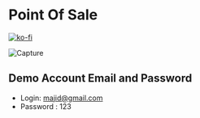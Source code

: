# Point Of Sale

[![ko-fi](https://ko-fi.com/img/githubbutton_sm.svg)](https://ko-fi.com/V7V1LLFKO)

![Capture](https://github.com/Majid-Razzaq/point-of-sale/assets/80920360/c02dcbf3-727b-45eb-a0d5-2f40638a0dcb)

## Demo Account Email and Password

- Login: majid@gmail.com
- Password : 123
